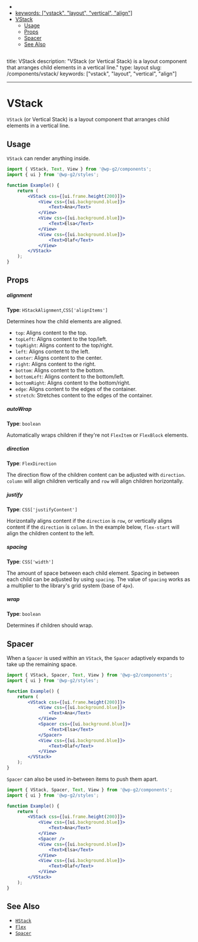 <!-- START doctoc generated TOC please keep comment here to allow auto update -->
<!-- DON'T EDIT THIS SECTION, INSTEAD RE-RUN doctoc TO UPDATE -->

-   [<!-- Instead, edit packages/website/src/docs/components/foundations/vstack.mdx -->](#---instead-edit-packageswebsitesrcdocscomponentsfoundationsvstackmdx---)
-   [keywords: ["vstack", "layout", "vertical", "align"]](#keywords-vstack-layout-vertical-align)
-   [VStack](#vstack)
    -   [Usage](#usage)
    -   [Props](#props)
    -   [Spacer](#spacer)
    -   [See Also](#see-also)

<!-- END doctoc generated TOC please keep comment here to allow auto update -->

<!-- Automatically Generated. Do not edit this file. -->

## <!-- Instead, edit packages/website/src/docs/components/foundations/vstack.mdx -->

title: VStack
description: "VStack (or Vertical Stack) is a layout component that arranges child elements in a vertical line."
type: layout
slug: /components/vstack/
keywords: ["vstack", "layout", "vertical", "align"]

---

# VStack

`VStack` (or Vertical Stack) is a layout component that arranges child elements in a vertical line.

<!-- props -->
<!-- Automatically Generated -->

## Usage

`VStack` can render anything inside.

```jsx live
import { VStack, Text, View } from '@wp-g2/components';
import { ui } from '@wp-g2/styles';

function Example() {
	return (
		<VStack css={[ui.frame.height(200)]}>
			<View css={[ui.background.blue]}>
				<Text>Ana</Text>
			</View>
			<View css={[ui.background.blue]}>
				<Text>Elsa</Text>
			</View>
			<View css={[ui.background.blue]}>
				<Text>Olaf</Text>
			</View>
		</VStack>
	);
}
```

## Props

##### alignment

**Type**: `HStackAlignment`,`CSS['alignItems']`

Determines how the child elements are aligned.

-   `top`: Aligns content to the top.
-   `topLeft`: Aligns content to the top/left.
-   `topRight`: Aligns content to the top/right.
-   `left`: Aligns content to the left.
-   `center`: Aligns content to the center.
-   `right`: Aligns content to the right.
-   `bottom`: Aligns content to the bottom.
-   `bottomLeft`: Aligns content to the bottom/left.
-   `bottomRight`: Aligns content to the bottom/right.
-   `edge`: Aligns content to the edges of the container.
-   `stretch`: Stretches content to the edges of the container.

##### autoWrap

**Type**: `boolean`

Automatically wraps children if they're not `FlexItem` or `FlexBlock` elements.

##### direction

**Type**: `FlexDirection`

The direction flow of the children content can be adjusted with `direction`. `column` will align children vertically and `row` will align children horizontally.

##### justify

**Type**: `CSS['justifyContent']`

Horizontally aligns content if the `direction` is `row`, or vertically aligns content if the `direction` is `column`.
In the example below, `flex-start` will align the children content to the left.

##### spacing

**Type**: `CSS['width']`

The amount of space between each child element. Spacing in between each child can be adjusted by using `spacing`.
The value of `spacing` works as a multiplier to the library's grid system (base of `4px`).

##### wrap

**Type**: `boolean`

Determines if children should wrap.

<!-- /Automatically Generated -->
<!-- /props -->

## Spacer

When a `Spacer` is used within an `VStack`, the `Spacer` adaptively expands to take up the remaining space.

```jsx live
import { VStack, Spacer, Text, View } from '@wp-g2/components';
import { ui } from '@wp-g2/styles';

function Example() {
	return (
		<VStack css={[ui.frame.height(200)]}>
			<View css={[ui.background.blue]}>
				<Text>Ana</Text>
			</View>
			<Spacer css={[ui.background.blue]}>
				<Text>Elsa</Text>
			</Spacer>
			<View css={[ui.background.blue]}>
				<Text>Olaf</Text>
			</View>
		</VStack>
	);
}
```

`Spacer` can also be used in-between items to push them apart.

```jsx live
import { VStack, Spacer, Text, View } from '@wp-g2/components';
import { ui } from '@wp-g2/styles';

function Example() {
	return (
		<VStack css={[ui.frame.height(200)]}>
			<View css={[ui.background.blue]}>
				<Text>Ana</Text>
			</View>
			<Spacer />
			<View css={[ui.background.blue]}>
				<Text>Elsa</Text>
			</View>
			<View css={[ui.background.blue]}>
				<Text>Olaf</Text>
			</View>
		</VStack>
	);
}
```

## See Also

-   [`HStack`](/components/hstack/)
-   [`Flex`](/components/flex/)
-   [`Spacer`](/components/spacer/)
